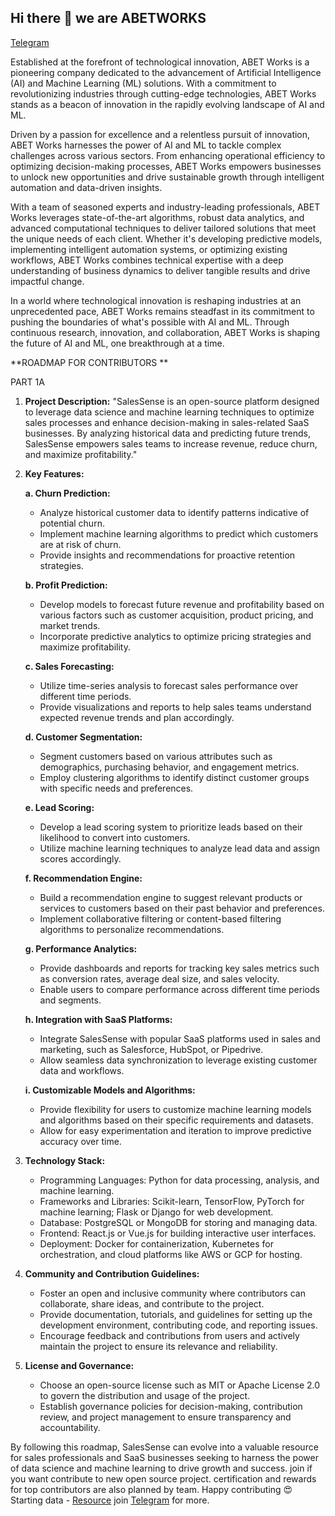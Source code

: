 ## Hi there 👋 we are ABETWORKS

[Telegram](https://t.me/abetworks)



Established at the forefront of technological innovation, ABET Works is a pioneering company dedicated to the advancement of Artificial Intelligence (AI) and Machine Learning (ML) solutions. With a commitment to revolutionizing industries through cutting-edge technologies, ABET Works stands as a beacon of innovation in the rapidly evolving landscape of AI and ML.

Driven by a passion for excellence and a relentless pursuit of innovation, ABET Works harnesses the power of AI and ML to tackle complex challenges across various sectors. From enhancing operational efficiency to optimizing decision-making processes, ABET Works empowers businesses to unlock new opportunities and drive sustainable growth through intelligent automation and data-driven insights.

With a team of seasoned experts and industry-leading professionals, ABET Works leverages state-of-the-art algorithms, robust data analytics, and advanced computational techniques to deliver tailored solutions that meet the unique needs of each client. Whether it's developing predictive models, implementing intelligent automation systems, or optimizing existing workflows, ABET Works combines technical expertise with a deep understanding of business dynamics to deliver tangible results and drive impactful change.

In a world where technological innovation is reshaping industries at an unprecedented pace, ABET Works remains steadfast in its commitment to pushing the boundaries of what's possible with AI and ML. Through continuous research, innovation, and collaboration, ABET Works is shaping the future of AI and ML, one breakthrough at a time.


<!--

**Here are some ideas to get you started:**

🙋‍♀️ A short introduction - what is your organization all about?
🌈 Contribution guidelines - how can the community get involved?
👩‍💻 Useful resources - where can the community find your docs? Is there anything else the community should know?
🍿 Fun facts - what does your team eat for breakfast?
🧙 Remember, you can do mighty things with the power of [Markdown](https://docs.github.com/github/writing-on-github/getting-started-with-writing-and-formatting-on-github/basic-writing-and-formatting-syntax)
-->
**ROADMAP FOR CONTRIBUTORS **

PART 1A

1. **Project Description:**
   "SalesSense is an open-source platform designed to leverage data science and machine learning techniques to optimize sales processes and enhance decision-making in sales-related SaaS businesses. By analyzing historical data and predicting future trends, SalesSense empowers sales teams to increase revenue, reduce churn, and maximize profitability."

2. **Key Features:**

   **a. Churn Prediction:**
      - Analyze historical customer data to identify patterns indicative of potential churn.
      - Implement machine learning algorithms to predict which customers are at risk of churn.
      - Provide insights and recommendations for proactive retention strategies.

   **b. Profit Prediction:**
      - Develop models to forecast future revenue and profitability based on various factors such as customer acquisition, product pricing, and market trends.
      - Incorporate predictive analytics to optimize pricing strategies and maximize profitability.

   **c. Sales Forecasting:**
      - Utilize time-series analysis to forecast sales performance over different time periods.
      - Provide visualizations and reports to help sales teams understand expected revenue trends and plan accordingly.

   **d. Customer Segmentation:**
      - Segment customers based on various attributes such as demographics, purchasing behavior, and engagement metrics.
      - Employ clustering algorithms to identify distinct customer groups with specific needs and preferences.

   **e. Lead Scoring:**
      - Develop a lead scoring system to prioritize leads based on their likelihood to convert into customers.
      - Utilize machine learning techniques to analyze lead data and assign scores accordingly.

   **f. Recommendation Engine:**
      - Build a recommendation engine to suggest relevant products or services to customers based on their past behavior and preferences.
      - Implement collaborative filtering or content-based filtering algorithms to personalize recommendations.

   **g. Performance Analytics:**
      - Provide dashboards and reports for tracking key sales metrics such as conversion rates, average deal size, and sales velocity.
      - Enable users to compare performance across different time periods and segments.

   **h. Integration with SaaS Platforms:**
      - Integrate SalesSense with popular SaaS platforms used in sales and marketing, such as Salesforce, HubSpot, or Pipedrive.
      - Allow seamless data synchronization to leverage existing customer data and workflows.

   **i. Customizable Models and Algorithms:**
      - Provide flexibility for users to customize machine learning models and algorithms based on their specific requirements and datasets.
      - Allow for easy experimentation and iteration to improve predictive accuracy over time.

3. **Technology Stack:**
   - Programming Languages: Python for data processing, analysis, and machine learning.
   - Frameworks and Libraries: Scikit-learn, TensorFlow, PyTorch for machine learning; Flask or Django for web development.
   - Database: PostgreSQL or MongoDB for storing and managing data.
   - Frontend: React.js or Vue.js for building interactive user interfaces.
   - Deployment: Docker for containerization, Kubernetes for orchestration, and cloud platforms like AWS or GCP for hosting.

4. **Community and Contribution Guidelines:**
   - Foster an open and inclusive community where contributors can collaborate, share ideas, and contribute to the project.
   - Provide documentation, tutorials, and guidelines for setting up the development environment, contributing code, and reporting issues.
   - Encourage feedback and contributions from users and actively maintain the project to ensure its relevance and reliability.

5. **License and Governance:**
   - Choose an open-source license such as MIT or Apache License 2.0 to govern the distribution and usage of the project.
   - Establish governance policies for decision-making, contribution review, and project management to ensure transparency and accountability.

By following this roadmap, SalesSense can evolve into a valuable resource for sales professionals and SaaS businesses seeking to harness the power of data science and machine learning to drive growth and success.
join if you want contribute to new open source project. certification and rewards for top contributors are also planned by team. 
Happy contributing 😍
Starting data - [Resource](https://github.com/Abet-Works/saleseanceAi/blob/main/data_library)
join [Telegram](https://t.me/abetworks) for more.
